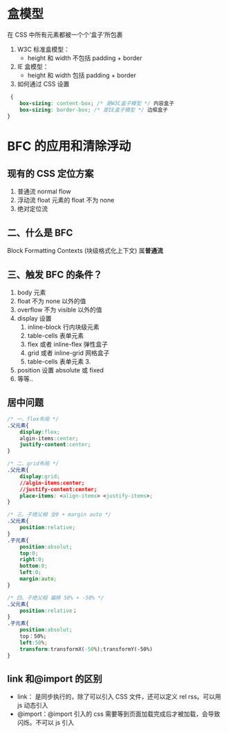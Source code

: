 # 盒模型

在 CSS 中所有元素都被一个个‘盒子’所包裹

1. W3C 标准盒模型：
    - height 和 width 不包括 padding + border
2. IE 盒模型：
    - height 和 width 包括 padding + border
3. 如何通过 CSS 设置

```css
 {
    box-sizing: content-box; /* 是W3C盒子模型 */ 内容盒子
    box-sizing: border-box; /* 是IE盒子模型 */ 边框盒子
}
```

# BFC 的应用和清除浮动

## 现有的 CSS 定位方案

1. 普通流 normal flow
2. 浮动流 float 元素的 float 不为 none
3. 绝对定位流

## 二、什么是 BFC

Block Formatting Contexts (块级格式化上下文) 属**普通流**

## 三、触发 BFC 的条件？

1. body 元素
2. float 不为 none 以外的值
3. overflow 不为 visible 以外的值
4. display 设置
    1. inline-block 行内块级元素
    2. table-cells 表单元素
    3. flex 或者 inline-flex 弹性盒子
    4. grid 或者 inline-grid 网格盒子
    5. table-cells 表单元素 3.
5. position 设置 absolute 或 fixed
6. 等等..

## 居中问题

```css
/* 一、flex布局 */
.父元素{
    display:flex;
    algin-items:center;
    justify-content:center;
}

/* 二、grid布局 */
.父元素{
    display:grid;
    //algin-items:center;
    //justify-content:center;
    place-items: <align-items> <justify-items>;
}

/* 三、子绝父相 全0 + margin auto */
.父元素{
    position:relative;
}
.子元素{
    position:absolut;
    top:0;
    right:0;
    bottom:0;
    left:0;
    margin:auto;
}

/* 四、子绝父相 偏移 50% + -50% */
.父元素{
    position:relative；
}
.子元素{
    position:absolut;
    top：50%;
    left:50%;
    transform:transformX(-50%);transformY(-50%)
}
```

## link 和@import 的区别

-   link：<link src='css.css' rel='xxx' rss='xxx'></link> 是同步执行的，除了可以引入 CSS 文件，还可以定义 rel rss。可以用 js 动态引入
-   @import：@import 引入的 css 需要等到页面加载完成后才被加载，会导致闪烁。不可以 js 引入
